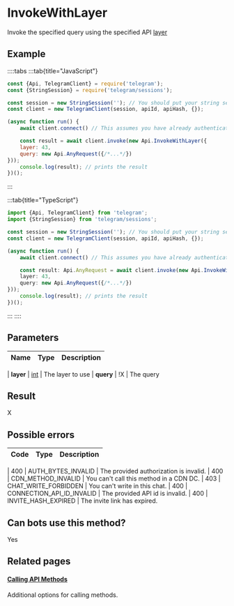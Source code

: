 # InvokeWithLayer

Invoke the specified query using the specified API [layer](https://core.telegram.org/api/invoking#layers)



## Example

::::tabs
:::tab{title="JavaScript"}
```js
const {Api, TelegramClient} = require('telegram');
const {StringSession} = require('telegram/sessions');

const session = new StringSession(''); // You should put your string session here
const client = new TelegramClient(session, apiId, apiHash, {});

(async function run() {
    await client.connect() // This assumes you have already authenticated with .start()

    const result = await client.invoke(new Api.InvokeWithLayer({
    layer: 43,
    query: new Api.AnyRequest({/*...*/})
}));
    console.log(result); // prints the result
})();
```
:::

:::tab{title="TypeScript"}
```ts
import {Api, TelegramClient} from 'telegram';
import {StringSession} from 'telegram/sessions';

const session = new StringSession(''); // You should put your string session here
const client = new TelegramClient(session, apiId, apiHash, {});

(async function run() {
    await client.connect() // This assumes you have already authenticated with .start()

    const result: Api.AnyRequest = await client.invoke(new Api.InvokeWithLayer({
    layer: 43,
    query: new Api.AnyRequest({/*...*/})
}));
    console.log(result); // prints the result
})();
```
:::
::::



## Parameters

| Name | Type | Description |
| :--: | ---- | ----------- |

| **layer** | [int](https://core.telegram.org/type/int) | The layer to use 
| **query** | !X | The query 


## Result

X



## Possible errors

| Code | Type | Description |
| :--: | ---- | ----------- |

| 400 | AUTH\_BYTES\_INVALID | The provided authorization is invalid. 
| 400 | CDN\_METHOD\_INVALID | You can't call this method in a CDN DC. 
| 403 | CHAT\_WRITE\_FORBIDDEN | You can't write in this chat. 
| 400 | CONNECTION\_API\_ID\_INVALID | The provided API id is invalid. 
| 400 | INVITE\_HASH\_EXPIRED | The invite link has expired. 


## Can bots use this method?

Yes

## Related pages

#### [Calling API Methods](https://core.telegram.org/api/invoking)

Additional options for calling methods.




